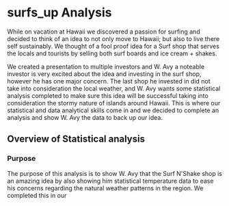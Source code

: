 # surfs_up Analysis

While on vacation at Hawaii we discovered a passion for surfing and decided to think of an idea to not only move to Hawaii; but also to live there self sustainably.
We thought of a fool proof idea for a Surf shop that serves the locals and tourists by selling both surf boards and ice cream + shakes.

We created a presentation to multiple investors and W. Avy a noteable investor is very excited about the idea and investing in the surf shop, however he has one major concern. The last shop he invested in did not take into consideration the local weather, and W. Avy wants some statistical analysis completed to make sure this idea will be successful taking into consideration the stormy nature of islands around Hawaii. This is where our statistical and data analytical skills come in and we decided to complete an analysis and show W. Avy the data to back up our idea.

## Overview of Statistical analysis

### Purpose

The purpose of this analysis is to show W. Avy that the Surf N'Shake shop is an amazing idea by also showing him statistical temperature data to ease his concerns regarding the natural weather patterns in the region. We completed this in our 
